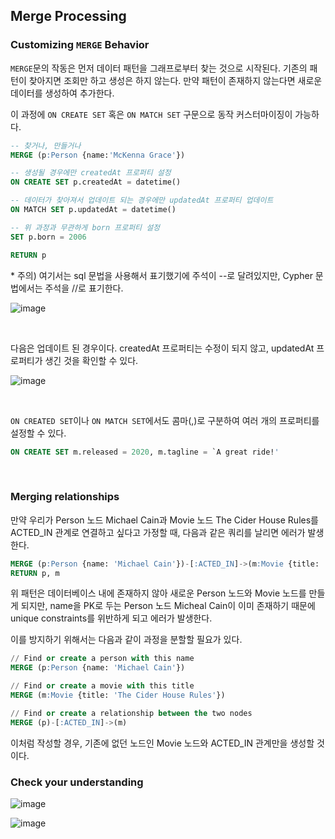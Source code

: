 ## Merge Processing

### Customizing `MERGE` Behavior

`MERGE`문의 작동은 먼저 데이터 패턴을 그래프로부터 찾는 것으로 시작된다. 기존의 패턴이 찾아지면 조회만 하고 생성은 하지 않는다. 만약 패턴이 존재하지 않는다면 새로운 데이터를 생성하여 추가한다.

이 과정에 `ON CREATE SET` 혹은 `ON MATCH SET` 구문으로 동작 커스터마이징이 가능하다.

```sql
-- 찾거나, 만들거나
MERGE (p:Person {name:'McKenna Grace'})

-- 생성될 경우에만 createdAt 프로퍼티 설정
ON CREATE SET p.createdAt = datetime()

-- 데이터가 찾아져서 업데이트 되는 경우에만 updatedAt 프로퍼티 업데이트
ON MATCH SET p.updatedAt = datetime()

-- 위 과정과 무관하게 born 프로퍼티 설정
SET p.born = 2006

RETURN p
```

\* 주의) 여기서는 sql 문법을 사용해서 표기했기에 주석이 --로 달려있지만, Cypher 문법에서는 주석을 //로 표기한다.

![image](https://user-images.githubusercontent.com/76294398/172330993-8fcbb801-f505-4202-a8d7-2a4ea46caf74.png)

<br>

다음은 업데이트 된 경우이다. createdAt 프로퍼티는 수정이 되지 않고, updatedAt 프로퍼티가 생긴 것을 확인할 수 있다.

![image](https://user-images.githubusercontent.com/76294398/172331303-3917a742-2919-4447-8458-ea69dcc571b6.png)

<br>

`ON CREATED SET`이나 `ON MATCH SET`에서도 콤마(,)로 구분하여 여러 개의 프로퍼티를 설정할 수 있다.

```sql
ON CREATE SET m.released = 2020, m.tagline = `A great ride!'
```

<br>

### Merging relationships

만약 우리가 Person 노드 Michael Cain과 Movie 노드 The Cider House Rules를 ACTED_IN 관계로 연결하고 싶다고 가정할 때, 다음과 같은 쿼리를 날리면 에러가 발생한다.

```sql
MERGE (p:Person {name: 'Michael Cain'})-[:ACTED_IN]->(m:Movie {title: 'The Cider House Rules'})
RETURN p, m
```

위 패턴은 데이터베이스 내에 존재하지 않아 새로운 Person 노드와 Movie 노드를 만들게 되지만, name을 PK로 두는 Person 노드 Micheal Cain이 이미 존재하기 때문에 unique constraints를 위반하게 되고 에러가 발생한다.

이를 방지하기 위해서는 다음과 같이 과정을 분할할 필요가 있다.

```sql
// Find or create a person with this name
MERGE (p:Person {name: 'Michael Cain'})

// Find or create a movie with this title
MERGE (m:Movie {title: 'The Cider House Rules'})

// Find or create a relationship between the two nodes
MERGE (p)-[:ACTED_IN]->(m)
```

이처럼 작성할 경우, 기존에 없던 노드인 Movie 노드와 ACTED_IN 관계만을 생성할 것이다.

### Check your understanding

![image](https://user-images.githubusercontent.com/76294398/172334347-259805f1-8781-43c7-9ef1-577fab3a8bd0.png)

![image](https://user-images.githubusercontent.com/76294398/172334465-299c4b94-dde8-4ca7-8f54-6e1724d21113.png)
